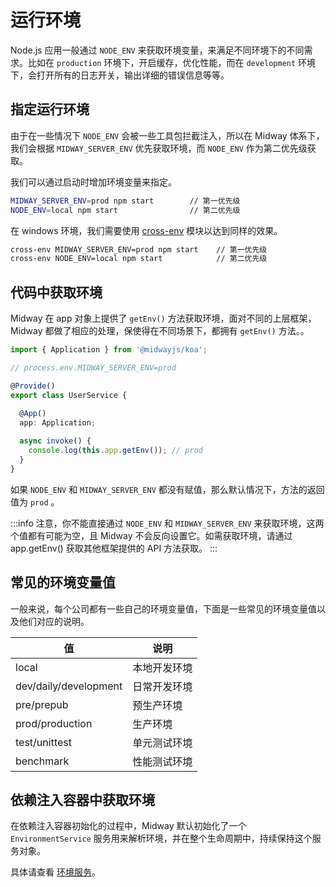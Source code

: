# 运行环境

Node.js 应用一般通过 `NODE_ENV` 来获取环境变量，来满足不同环境下的不同需求。比如在 `production` 环境下，开启缓存，优化性能，而在 `development` 环境下，会打开所有的日志开关，输出详细的错误信息等等。



## 指定运行环境


由于在一些情况下 `NODE_ENV` 会被一些工具包拦截注入，所以在 Midway 体系下，我们会根据 `MIDWAY_SERVER_ENV` 优先获取环境，而 `NODE_ENV` 作为第二优先级获取。


我们可以通过启动时增加环境变量来指定。

```bash
MIDWAY_SERVER_ENV=prod npm start        // 第一优先级
NODE_ENV=local npm start                // 第二优先级
```
在 windows 环境，我们需要使用 [cross-env](https://www.npmjs.com/package/cross-env) 模块以达到同样的效果。
```bash
cross-env MIDWAY_SERVER_ENV=prod npm start    // 第一优先级
cross-env NODE_ENV=local npm start            // 第二优先级
```



## 代码中获取环境


Midway 在 app 对象上提供了 `getEnv()` 方法获取环境，面对不同的上层框架，Midway 都做了相应的处理，保使得在不同场景下，都拥有 `getEnv()` 方法。。


```typescript
import { Application } from '@midwayjs/koa';

// process.env.MIDWAY_SERVER_ENV=prod

@Provide()
export class UserService {
  
  @App()
  app: Application;

  async invoke() {
    console.log(this.app.getEnv()); // prod
  }
}
```


如果 `NODE_ENV` 和 `MIDWAY_SERVER_ENV` 都没有赋值，那么默认情况下，方法的返回值为 `prod` 。

:::info
注意，你不能直接通过 `NODE_ENV` 和 `MIDWAY_SERVER_ENV` 来获取环境，这两个值都有可能为空，且 Midway 不会反向设置它。如需获取环境，请通过 app.getEnv() 获取其他框架提供的 API 方法获取。
:::



## 常见的环境变量值

一般来说，每个公司都有一些自己的环境变量值，下面是一些常见的环境变量值以及他们对应的说明。

| 值 | 说明 |
| --- | --- |
| local | 本地开发环境 |
| dev/daily/development | 日常开发环境 |
| pre/prepub | 预生产环境 |
| prod/production | 生产环境 |
| test/unittest | 单元测试环境 |
| benchmark | 性能测试环境 |



## 依赖注入容器中获取环境


在依赖注入容器初始化的过程中，Midway 默认初始化了一个 `EnvironmentService` 服务用来解析环境，并在整个生命周期中，持续保持这个服务对象。

具体请查看 [环境服务](./built_in_service#midwayenvironmentservice)。
